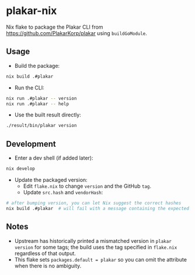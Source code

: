 # plakar-nix

Nix flake to package the Plakar CLI from https://github.com/PlakarKorp/plakar using `buildGoModule`.

## Usage

- Build the package:

```bash
nix build .#plakar
```

- Run the CLI:

```bash
nix run .#plakar -- version
nix run .#plakar -- help
```

- Use the built result directly:

```bash
./result/bin/plakar version
```

## Development

- Enter a dev shell (if added later):

```bash
nix develop
```

- Update the packaged version:
  - Edit `flake.nix` to change `version` and the GitHub `tag`.
  - Update `src.hash` and `vendorHash`:

```bash
# after bumping version, you can let Nix suggest the correct hashes
nix build .#plakar  # will fail with a message containing the expected hash
```

## Notes

- Upstream has historically printed a mismatched version in `plakar version` for some tags; the build uses the tag specified in `flake.nix` regardless of that output.
- This flake sets `packages.default = plakar` so you can omit the attribute when there is no ambiguity.

